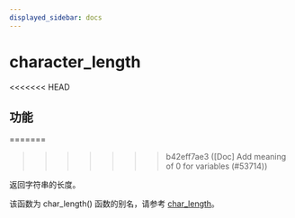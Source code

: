 ```yaml
---
displayed_sidebar: docs
---
```


# character_length

<<<<<<< HEAD
## 功能
=======

>>>>>>> b42eff7ae3 ([Doc] Add meaning of 0 for variables (#53714))

返回字符串的长度。

该函数为 char_length() 函数的别名，请参考 [char_length](./char_length.md)。
